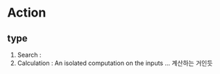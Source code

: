 # Action

## type ##


1. Search
: 
2. Calculation
: An isolated computation on the inputs ...
계산하는 거인듯 
